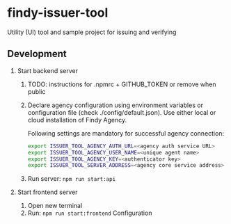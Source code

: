 # findy-issuer-tool

Utility (UI) tool and sample project for issuing and verifying

## Development

1. Start backend server

   1. TODO: instructions for .npmrc + GITHUB_TOKEN or remove when public
   1. Declare agency configuration using environment variables or configuration file (check ./config/default.json). Use either local or cloud installation of Findy Agency.

      Following settings are mandatory for successful agency connection:

      ```bash
      export ISSUER_TOOL_AGENCY_AUTH_URL=<agency auth service URL>
      export ISSUER_TOOL_AGENCY_USER_NAME=<unique agent name>
      export ISSUER_TOOL_AGENCY_KEY=<authenticator key>
      export ISSUER_TOOL_SERVER_ADDRESS=<agency core service address>
      ```

   1. Run server: `npm run start:api`

1. Start frontend server
   1. Open new terminal
   1. Run: `npm run start:frontend`
      Configuration

